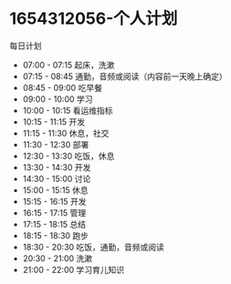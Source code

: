 # 1654312056-个人计划

每日计划
- 07:00 - 07:15 起床，洗漱
- 07:15 - 08:45 通勤，音频或阅读（内容前一天晚上确定）
- 08:45 - 09:00 吃早餐
- 09:00 - 10:00 学习
- 10:00 - 10:15 看运维指标
- 10:15 - 11:15 开发
- 11:15 - 11:30 休息，社交
- 11:30 - 12:30 部署
- 12:30 - 13:30 吃饭，休息
- 13:30 - 14:30 开发
- 14:30 - 15:00 讨论
- 15:00 - 15:15 休息
- 15:15 - 16:15 开发
- 16:15 - 17:15 管理
- 17:15 - 18:15 总结
- 18:15 - 18:30 跑步
- 18:30 - 20:30 吃饭，通勤，音频或阅读
- 20:30 - 21:00 洗漱
- 21:00 - 22:00 学习育儿知识


